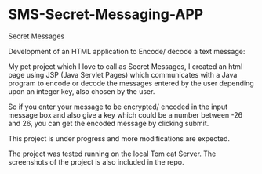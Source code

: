 # SMS-Secret-Messaging-APP
Secret Messages

Development of an HTML application to Encode/ decode a text message:


My pet project which I love to call as Secret Messages, I created an html page using JSP (Java Servlet Pages) which communicates with a Java program to encode or decode the messages entered by the user depending upon an integer key, also chosen by the user. 

So if you enter your message to be encrypted/ encoded in the input message box and also give a key which could be a number between -26 and 26, you can get the encoded message by clicking submit.

This project is under progress and more modifications are expected.

The project was tested running on the local Tom cat Server. The screenshots of the project is also included in the repo.
